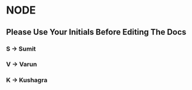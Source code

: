 # NODE

## Please Use Your Initials Before Editing The Docs
### S -> Sumit
### V -> Varun
### K -> Kushagra
